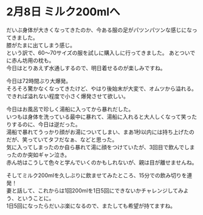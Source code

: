 # 2月8日 ミルク200mlへ

だいぶ身体が大きくなってきたのか、今ある服の足がパツンパツンな感じになってきました。  
膝がたまに出てしまう感じ。  
という訳で、60〜70サイズの服を試しに購入しに行ってきました。
あとついでに赤ん坊用の枕も。  
今日はとりあえず水通しするので、明日着せるのが楽しみですね。

今日は72時間ぶり大爆発。  
そろそろ驚かなくなってきたけど、やはり後始末が大変で、オムツから溢れる。  
できれば溢れない程度で小さく爆発させて欲しい。

今日はお風呂で珍しく湯船に入ってから暴れだした。  
いつもは身体を洗っている最中に暴れて、湯船に入れると大人しくなって笑ったりするのに、今日は逆だった。  
湯船で暴れてうっかり顔がお湯についてしまい、まあ1秒以内には持ち上げたのだが、笑っていてタフだなぁ、などと思った。  
気に入ってしまったのか自ら暴れて湯に顔をつけていたが、3回目で飲んでしまったのか突如ギャン泣き。  
赤ん坊はこうして色々と学んでいくのかもしれないが、親は目が離せませんね。

そしてミルク200mlを久しぶりに飲ませてみたところ、15分での飲み切りを連発！  
妻と話して、これからは1回200mlを1日5回にできないかチャレンジしてみよう、ということに。  
1日5回になったらだいぶ楽になるので、またしても希望が持てますね。